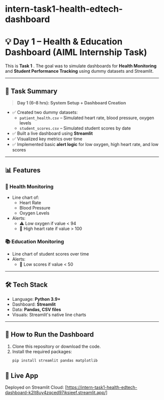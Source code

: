 # intern-task1-health-edtech-dashboard

# 💡 Day 1 – Health & Education Dashboard (AIML Internship Task)

This is **Task 1** . The goal was to simulate dashboards for **Health Monitoring** and **Student Performance Tracking** using dummy datasets and Streamlit.

---

## 📅 Task Summary

> **Day 1 (6–8 hrs): System Setup + Dashboard Creation**

- ✅ Created two dummy datasets:
  - `patient_health.csv` – Simulated heart rate, blood pressure, oxygen levels
  - `student_scores.csv` – Simulated student scores by date
- ✅ Built a live dashboard using **Streamlit**
- ✅ Visualized key metrics over time
- ✅ Implemented basic **alert logic** for low oxygen, high heart rate, and low scores

---

## 📊 Features

### 💓 Health Monitoring
- Line chart of:
  - Heart Rate
  - Blood Pressure
  - Oxygen Levels
- Alerts:
  - ⚠️ Low oxygen if value < 94
  - 🚨 High heart rate if value > 100

### 📚 Education Monitoring
- Line chart of student scores over time
- Alerts:
  - 🔴 Low scores if value < 50

---

## 🛠️ Tech Stack

- Language: **Python 3.9+**
- Dashboard: **Streamlit**
- Data: **Pandas, CSV files**
- Visuals: Streamlit's native line charts

---

## 🚀 How to Run the Dashboard

1. Clone this repository or download the code.
2. Install the required packages:
   ```bash
   pip install streamlit pandas matplotlib

## 🔗 Live App

Deployed on Streamlit Cloud: 
[https://intern-task1-health-edtech-dashboard-k2lt8uy4zqced97iksieef.streamlit.app/]

